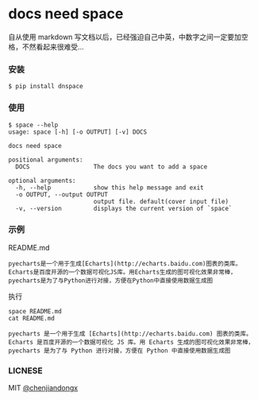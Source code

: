 # docs need space

自从使用 markdown 写文档以后，已经强迫自己中英，中数字之间一定要加空格，不然看起来很难受...

### 安装
``` shell
$ pip install dnspace
```

### 使用
``` shell
$ space --help
usage: space [-h] [-o OUTPUT] [-v] DOCS

docs need space

positional arguments:
  DOCS                  The docs you want to add a space

optional arguments:
  -h, --help            show this help message and exit
  -o OUTPUT, --output OUTPUT
                        output file. default(cover input file)
  -v, --version         displays the current version of `space`

```

### 示例
README.md
```
pyecharts是一个用于生成[Echarts](http://echarts.baidu.com)图表的类库。Echarts是百度开源的一个数据可视化JS库。用Echarts生成的图可视化效果非常棒，pyecharts是为了与Python进行对接，方便在Python中直接使用数据生成图
```

执行
``` shell
space README.md
cat README.md

pyecharts 是一个用于生成 [Echarts](http://echarts.baidu.com) 图表的类库。Echarts 是百度开源的一个数据可视化 JS 库。用 Echarts 生成的图可视化效果非常棒，pyecharts 是为了与 Python 进行对接，方便在 Python 中直接使用数据生成图
```

### LICNESE

MIT [@chenjiandongx](https://github.com/chenjiandongx)
